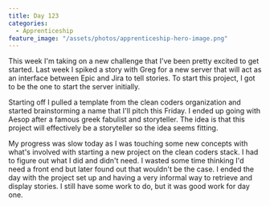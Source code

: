 ```yaml
---
title: Day 123
categories:
  - Apprenticeship
feature_image: "/assets/photos/apprenticeship-hero-image.png"
---
```


This week I'm taking on a new challenge that I've been pretty excited to get started. Last week
I spiked a story with Greg for a new server that will act as an interface between Epic and Jira
to tell stories. To start this project, I got to be the one to start the server initially.

Starting off I pulled a template from the clean coders organization and started brainstorming a name
that I'll pitch this Friday. I ended up going with Aesop after a famous greek fabulist and
storyteller. The idea is that this project will effectively be a storyteller so the idea seems
fitting.

My progress was slow today as I was touching some new concepts with what's involved with starting
a new project on the clean coders stack. I had to figure out what I did and didn't need. I wasted
some time thinking I'd need a front end but later found out that wouldn't be the case. I ended
the day with the project set up and having a very informal way to retrieve and display stories.
I still have some work to do, but it was good work for day one.